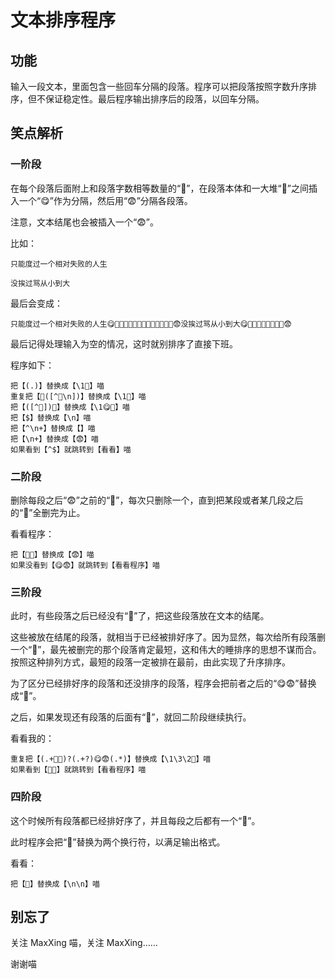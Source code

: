 # 文本排序程序

## 功能

输入一段文本，里面包含一些回车分隔的段落。程序可以把段落按照字数升序排序，但不保证稳定性。最后程序输出排序后的段落，以回车分隔。

## 笑点解析

### 一阶段

在每个段落后面附上和段落字数相等数量的“🥵”，在段落本体和一大堆“🥵”之间插入一个“😋”作为分隔，然后用“😨”分隔各段落。

注意，文本结尾也会被插入一个“😨”。

比如：

```
只能度过一个相对失败的人生

没挨过骂从小到大
```

最后会变成：

```
只能度过一个相对失败的人生😋🥵🥵🥵🥵🥵🥵🥵🥵🥵🥵🥵🥵🥵😨没挨过骂从小到大😋🥵🥵🥵🥵🥵🥵🥵🥵😨
```

最后记得处理输入为空的情况，这时就别排序了直接下班。

程序如下：

```
把【(.)】替换成【\1🥵】喵
重复把【🥵([^🥵\n])】替换成【\1🥵】喵
把【([^🥵])🥵】替换成【\1😋🥵】喵
把【$】替换成【\n】喵
把【^\n+】替换成【】喵
把【\n+】替换成【😨】喵
如果看到【^$】就跳转到【看看】喵
```

### 二阶段

删除每段之后“😨”之前的“🥵”，每次只删除一个，直到把某段或者某几段之后的“🥵”全删完为止。

看看程序：

```
把【🥵😨】替换成【😨】喵
如果没看到【😋😨】就跳转到【看看程序】喵
```

### 三阶段

此时，有些段落之后已经没有“🥵”了，把这些段落放在文本的结尾。

这些被放在结尾的段落，就相当于已经被排好序了。因为显然，每次给所有段落删一个“🥵”，最先被删完的那个段落肯定最短，这和伟大的睡排序的思想不谋而合。按照这种排列方式，最短的段落一定被排在最前，由此实现了升序排序。

为了区分已经排好序的段落和还没排序的段落，程序会把前者之后的“😋😨”替换成“🥰”。

之后，如果发现还有段落的后面有“🥵”，就回二阶段继续执行。

看看我的：

```
重复把【(.+🥵😨)?(.+?)😋😨(.*)】替换成【\1\3\2🥰】喵
如果看到【🥵😨】就跳转到【看看程序】喵
```

### 四阶段

这个时候所有段落都已经排好序了，并且每段之后都有一个“🥰”。

此时程序会把“🥰”替换为两个换行符，以满足输出格式。

看看：

```
把【🥰】替换成【\n\n】喵
```

## 别忘了

关注 MaxXing 喵，关注 MaxXing……

谢谢喵
